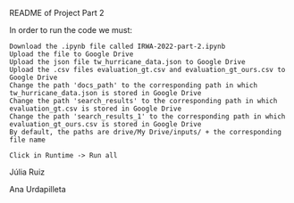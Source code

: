 README of Project Part 2

In order to run the code we must:

    Download the .ipynb file called IRWA-2022-part-2.ipynb
    Upload the file to Google Drive
    Upload the json file tw_hurricane_data.json to Google Drive
    Upload the .csv files evaluation_gt.csv and evaluation_gt_ours.csv to Google Drive
    Change the path 'docs_path' to the corresponding path in which tw_hurricane_data.json is stored in Google Drive
    Change the path 'search_results' to the corresponding path in which evaluation_gt.csv is stored in Google Drive
    Change the path 'search_results_1' to the corresponding path in which evaluation_gt_ours.csv is stored in Google Drive
    By default, the paths are drive/My Drive/inputs/ + the corresponding file name
    
    Click in Runtime -> Run all

Júlia Ruiz

Ana Urdapilleta
